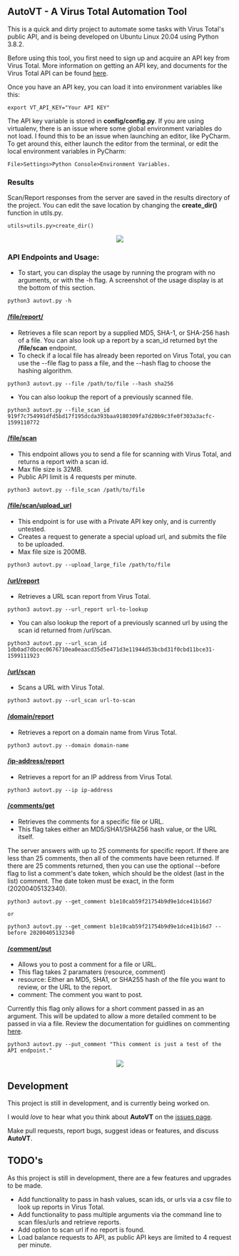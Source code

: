 ## AutoVT - A Virus Total Automation Tool

This is a quick and dirty project to automate some tasks with Virus Total's public API, and is being developed on Ubuntu Linux 20.04 using Python 3.8.2.    

Before using this tool, you first need to sign up and acquire an API key from Virus Total. More information on getting an API key, and documents for the Virus Total API can be found [here](https://developers.virustotal.com/reference#getting-started).

Once you have an API key, you can load it into environment variables like this:

```
export VT_API_KEY="Your API KEY"
```

The API key variable is stored in **config/config.py**. If you are using virtualenv, there is an issue where some global environment variables do not load.  I found this to be an issue when launching an editor, like PyCharm.  To get around this, either launch the editor from the terminal, or edit the local environment variables in PyCharm:
	
```
File>Settings>Python Console>Environment Variables. 
```

### Results
Scan/Report responses from the server are saved in the results directory of the project.  You can edit the save location by changing the **create_dir()** function in utils.py.

```
utils>utils.py>create_dir()
```

<p align="center">
	<img src="/images/results.png">
</p>

### API Endpoints and Usage:
* To start, you can display the usage by running the program with no arguments, or with the -h flag.  A screenshot of the usage display is at the bottom of this section.

```
python3 autovt.py -h
```

#### [/file/report/](https://developers.virustotal.com/reference#file-report)
* Retrieves a file scan report by a supplied MD5, SHA-1, or SHA-256 hash of a file. You can also look up a report by a scan\_id returned byt the **/file/scan** endpoint.
* To check if a local file has already been reported on Virus Total, you can use the --file flag to pass a file, and the --hash  flag to choose the hashing algorithm.

```
python3 autovt.py --file /path/to/file --hash sha256
```

* You can also lookup the report of a previously scanned file.

```
python3 autovt.py --file_scan_id 919f7c754991dfd5bd17f195dcda393baa9180309fa7d20b9c3fe0f303a3acfc-1599110772
```

#### [/file/scan](https://developers.virustotal.com/reference#file-scan)
* This endpoint allows you to send a file for scanning with Virus Total, and returns a report with a scan id.
* Max file size is 32MB.
* Public API limit is 4 requests per minute.

```
python3 autovt.py --file_scan /path/to/file
```

#### [/file/scan/upload\_url](https://developers.virustotal.com/reference#file-scan-upload-url)
* This endpoint is for use with a Private API key only, and is currently untested.
* Creates a request to generate a special upload url, and submits the file to be uploaded.
* Max file size is 200MB.

```
python3 autovt.py --upload_large_file /path/to/file
```

#### [/url/report](https://developers.virustotal.com/reference#url-report)
* Retrieves a URL scan report from Virus Total.

```
python3 autovt.py --url_report url-to-lookup
```

* You can also lookup the report of a previously scanned url by using the scan id returned from /url/scan.

```
python3 autovt.py --url_scan_id 1db0ad7dbcec0676710ea0eaacd35d5e471d3e11944d53bcbd31f0cbd11bce31-1599111923
```

#### [/url/scan](https://developers.virustotal.com/reference#url-scan)
* Scans a URL with Virus Total.

```
python3 autovt.py --url_scan url-to-scan
```

#### [/domain/report](https://developers.virustotal.com/reference#domain-report)
* Retrieves a report on a domain name from Virus Total.

```
python3 autovt.py --domain domain-name
```

#### [/ip-address/report](https://developers.virustotal.com/reference#ip-address-report)
* Retrieves a report for an IP address from Virus Total.

```
python3 autovt.py --ip ip-address
```

#### [/comments/get](https://developers.virustotal.com/reference#comments-get)
* Retrieves the comments for a specific file or URL.
* This flag takes either an MD5/SHA1/SHA256 hash value, or the URL itself.

The server answers with up to 25 comments for specific report.  If there are less than 25 comments, then all of the comments have been returned.  If there are 25 comments returned, then you can use the optional --before flag to list a comment's date token, which should be the oldest (last in the list) comment.  The date token must be exact, in the form (20200405132340).

```
python3 autovt.py --get_comment b1e10cab59f21754b9d9e1dce41b16d7

or 

python3 autovt.py --get_comment b1e10cab59f21754b9d9e1dce41b16d7 --before 20200405132340
```

#### [/comment/put](https://developers.virustotal.com/reference#comments-put)
* Allows you to post a comment for a file or URL.
* This flag takes 2 paramaters (resource, comment)
* resource: Either an MD5, SHA1, or SHA255 hash of the file you want to review, or the URL to the report.
* comment: The comment you want to post.

Currently this flag only allows for a short comment passed in as an argument.  This will be updated to allow a more detailed comment to be passed in via a file.  Review the documentation for guidlines on commenting [here](https://support.virustotal.com/hc/en-us/articles/115002146769-Vote-comment).

```
python3 autovt.py --put_comment "This comment is just a test of the API endpoint."
```

<p align="center">
	<img src="/images/usage.png">
</p>


## Development
This project is still in development, and is currently being worked on.

I would *love* to hear what you think about **AutoVT** on the [issues page](https://github.com/cjcrist/AutoVT/issues). 

Make pull requests, report bugs, suggest ideas or features, and discuss **AutoVT**.

## TODO's
As this project is still in development, there are a few features and upgrades to be made.

* Add functionality to pass in hash values, scan ids, or urls via a csv file to look up reports in Virus Total.
* Add functionality to pass multiple arguments via the command line to scan files/urls and retrieve reports.
* Add option to scan url if no report is found.
* Load balance requests to API, as public API keys are limited to 4 request per minute.
